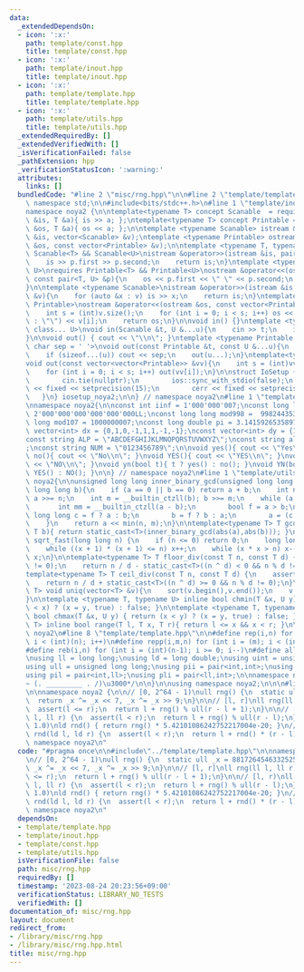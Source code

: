 ```yaml
---
data:
  _extendedDependsOn:
  - icon: ':x:'
    path: template/const.hpp
    title: template/const.hpp
  - icon: ':x:'
    path: template/inout.hpp
    title: template/inout.hpp
  - icon: ':x:'
    path: template/template.hpp
    title: template/template.hpp
  - icon: ':x:'
    path: template/utils.hpp
    title: template/utils.hpp
  _extendedRequiredBy: []
  _extendedVerifiedWith: []
  _isVerificationFailed: false
  _pathExtension: hpp
  _verificationStatusIcon: ':warning:'
  attributes:
    links: []
  bundledCode: "#line 2 \"misc/rng.hpp\"\n\n#line 2 \"template/template.hpp\"\nusing\
    \ namespace std;\n\n#include<bits/stdc++.h>\n#line 1 \"template/inout.hpp\"\n\
    namespace noya2 {\n\ntemplate<typename T> concept Scanable  = requires (ifstream\
    \ &is, T &a){ is >> a; };\ntemplate<typename T> concept Printable = requires (ofstream\
    \ &os, T &a){ os << a; };\n\ntemplate <typename Scanable> istream &operator>>(istream\
    \ &is, vector<Scanable> &v);\ntemplate <typename Printable> ostream &operator<<(ostream\
    \ &os, const vector<Printable> &v);\n\ntemplate <typename T, typename U>\nrequires\
    \ Scanable<T> && Scanable<U>\nistream &operator>>(istream &is, pair<T, U> &p){\n\
    \    is >> p.first >> p.second;\n    return is;\n}\ntemplate <typename T, typename\
    \ U>\nrequires Printable<T> && Printable<U>\nostream &operator<<(ostream &os,\
    \ const pair<T, U> &p){\n    os << p.first << \" \" << p.second;\n    return os;\n\
    }\n\ntemplate <typename Scanable>\nistream &operator>>(istream &is, vector<Scanable>\
    \ &v){\n    for (auto &x : v) is >> x;\n    return is;\n}\ntemplate <typename\
    \ Printable>\nostream &operator<<(ostream &os, const vector<Printable> &v){\n\
    \    int s = (int)v.size();\n    for (int i = 0; i < s; i++) os << (i ? \" \"\
    \ : \"\") << v[i];\n    return os;\n}\n\nvoid in() {}\ntemplate <typename Scanable,\
    \ class... U>\nvoid in(Scanable &t, U &...u){\n    cin >> t;\n    in(u...);\n\
    }\n\nvoid out() { cout << \"\\n\"; }\ntemplate <typename Printable, class... U,\
    \ char sep = ' '>\nvoid out(const Printable &t, const U &...u){\n    cout << t;\n\
    \    if (sizeof...(u)) cout << sep;\n    out(u...);\n}\ntemplate<typename Printable>\n\
    void out(const vector<vector<Printable>> &vv){\n    int s = (int)vv.size();\n\
    \    for (int i = 0; i < s; i++) out(vv[i]);\n}\n\nstruct IoSetup {\n    IoSetup(){\n\
    \        cin.tie(nullptr);\n        ios::sync_with_stdio(false);\n        cout\
    \ << fixed << setprecision(15);\n        cerr << fixed << setprecision(7);\n \
    \   }\n} iosetup_noya2;\n\n} // namespace noya2\n#line 1 \"template/const.hpp\"\
    \nnamespace noya2{\n\nconst int iinf = 1'000'000'007;\nconst long long linf =\
    \ 2'000'000'000'000'000'000LL;\nconst long long mod998 =  998244353;\nconst long\
    \ long mod107 = 1000000007;\nconst long double pi = 3.14159265358979323;\nconst\
    \ vector<int> dx = {0,1,0,-1,1,1,-1,-1};\nconst vector<int> dy = {1,0,-1,0,1,-1,-1,1};\n\
    const string ALP = \"ABCDEFGHIJKLMNOPQRSTUVWXYZ\";\nconst string alp = \"abcdefghijklmnopqrstuvwxyz\"\
    ;\nconst string NUM = \"0123456789\";\n\nvoid yes(){ cout << \"Yes\\n\"; }\nvoid\
    \ no(){ cout << \"No\\n\"; }\nvoid YES(){ cout << \"YES\\n\"; }\nvoid NO(){ cout\
    \ << \"NO\\n\"; }\nvoid yn(bool t){ t ? yes() : no(); }\nvoid YN(bool t){ t ?\
    \ YES() : NO(); }\n\n} // namespace noya2\n#line 1 \"template/utils.hpp\"\nnamespace\
    \ noya2{\n\nunsigned long long inner_binary_gcd(unsigned long long a, unsigned\
    \ long long b){\n    if (a == 0 || b == 0) return a + b;\n    int n = __builtin_ctzll(a);\
    \ a >>= n;\n    int m = __builtin_ctzll(b); b >>= m;\n    while (a != b) {\n \
    \       int mm = __builtin_ctzll(a - b);\n        bool f = a > b;\n        unsigned\
    \ long long c = f ? a : b;\n        b = f ? b : a;\n        a = (c - b) >> mm;\n\
    \    }\n    return a << min(n, m);\n}\n\ntemplate<typename T> T gcd_fast(T a,\
    \ T b){ return static_cast<T>(inner_binary_gcd(abs(a),abs(b))); }\n\nlong long\
    \ sqrt_fast(long long n) {\n    if (n <= 0) return 0;\n    long long x = sqrt(n);\n\
    \    while ((x + 1) * (x + 1) <= n) x++;\n    while (x * x > n) x--;\n    return\
    \ x;\n}\n\ntemplate<typename T> T floor_div(const T n, const T d) {\n    assert(d\
    \ != 0);\n    return n / d - static_cast<T>((n ^ d) < 0 && n % d != 0);\n}\n\n\
    template<typename T> T ceil_div(const T n, const T d) {\n    assert(d != 0);\n\
    \    return n / d + static_cast<T>((n ^ d) >= 0 && n % d != 0);\n}\n\ntemplate<typename\
    \ T> void uniq(vector<T> &v){\n    sort(v.begin(),v.end());\n    v.erase(unique(v.begin(),v.end()),v.end());\n\
    }\n\ntemplate <typename T, typename U> inline bool chmin(T &x, U y) { return (y\
    \ < x) ? (x = y, true) : false; }\n\ntemplate <typename T, typename U> inline\
    \ bool chmax(T &x, U y) { return (x < y) ? (x = y, true) : false; }\n\ntemplate<typename\
    \ T> inline bool range(T l, T x, T r){ return l <= x && x < r; }\n\n} // namespace\
    \ noya2\n#line 8 \"template/template.hpp\"\n\n#define rep(i,n) for (int i = 0;\
    \ i < (int)(n); i++)\n#define repp(i,m,n) for (int i = (m); i < (int)(n); i++)\n\
    #define reb(i,n) for (int i = (int)(n-1); i >= 0; i--)\n#define all(v) (v).begin(),(v).end()\n\
    \nusing ll = long long;\nusing ld = long double;\nusing uint = unsigned int;\n\
    using ull = unsigned long long;\nusing pii = pair<int,int>;\nusing pll = pair<ll,ll>;\n\
    using pil = pair<int,ll>;\nusing pli = pair<ll,int>;\n\nnamespace noya2{\n\n/*\u3000\
    ~ (. _________ . /)\u3000*/\n\n}\n\nusing namespace noya2;\n\n\n#line 4 \"misc/rng.hpp\"\
    \n\nnamespace noya2 {\n\n// [0, 2^64 - 1)\null rng() {\n  static ull _x = 88172645463325252UL;\n\
    \  return _x ^= _x << 7, _x ^= _x >> 9;\n}\n\n// [l, r]\nll rng(ll l, ll r) {\n\
    \  assert(l <= r);\n  return l + rng() % ull(r - l + 1);\n}\n\n// [l, r)\nll randint(ll\
    \ l, ll r) {\n  assert(l < r);\n  return l + rng() % ull(r - l);\n}\n\n// [0.0,\
    \ 1.0)\nld rnd() { return rng() * 5.42101086242752217004e-20; }\n// [l, r)\nld\
    \ rnd(ld l, ld r) {\n  assert(l < r);\n  return l + rnd() * (r - l);\n}\n\n} //\
    \ namespace noya2\n"
  code: "#pragma once\n\n#include\"../template/template.hpp\"\n\nnamespace noya2 {\n\
    \n// [0, 2^64 - 1)\null rng() {\n  static ull _x = 88172645463325252UL;\n  return\
    \ _x ^= _x << 7, _x ^= _x >> 9;\n}\n\n// [l, r]\nll rng(ll l, ll r) {\n  assert(l\
    \ <= r);\n  return l + rng() % ull(r - l + 1);\n}\n\n// [l, r)\nll randint(ll\
    \ l, ll r) {\n  assert(l < r);\n  return l + rng() % ull(r - l);\n}\n\n// [0.0,\
    \ 1.0)\nld rnd() { return rng() * 5.42101086242752217004e-20; }\n// [l, r)\nld\
    \ rnd(ld l, ld r) {\n  assert(l < r);\n  return l + rnd() * (r - l);\n}\n\n} //\
    \ namespace noya2\n"
  dependsOn:
  - template/template.hpp
  - template/inout.hpp
  - template/const.hpp
  - template/utils.hpp
  isVerificationFile: false
  path: misc/rng.hpp
  requiredBy: []
  timestamp: '2023-08-24 20:23:56+09:00'
  verificationStatus: LIBRARY_NO_TESTS
  verifiedWith: []
documentation_of: misc/rng.hpp
layout: document
redirect_from:
- /library/misc/rng.hpp
- /library/misc/rng.hpp.html
title: misc/rng.hpp
---
```

